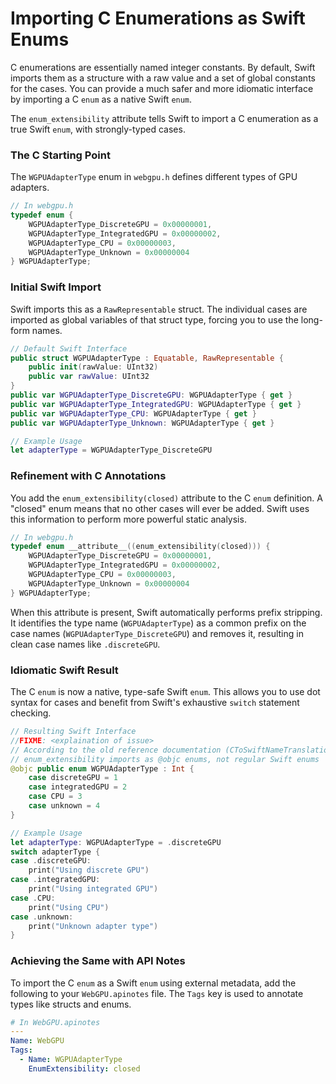 # Importing C Enumerations as Swift Enums

C enumerations are essentially named integer constants. By default, Swift imports them as a structure with a raw value and a set of global constants for the cases. You can provide a much safer and more idiomatic interface by importing a C `enum` as a native Swift `enum`.

The `enum_extensibility` attribute tells Swift to import a C enumeration as a true Swift `enum`, with strongly-typed cases.

### The C Starting Point

The `WGPUAdapterType` enum in `webgpu.h` defines different types of GPU adapters.

```c
// In webgpu.h
typedef enum {
    WGPUAdapterType_DiscreteGPU = 0x00000001,
    WGPUAdapterType_IntegratedGPU = 0x00000002,
    WGPUAdapterType_CPU = 0x00000003,
    WGPUAdapterType_Unknown = 0x00000004
} WGPUAdapterType;
```

### Initial Swift Import

Swift imports this as a `RawRepresentable` struct. The individual cases are imported as global variables of that struct type, forcing you to use the long-form names.

```swift
// Default Swift Interface
public struct WGPUAdapterType : Equatable, RawRepresentable {
    public init(rawValue: UInt32)
    public var rawValue: UInt32
}
public var WGPUAdapterType_DiscreteGPU: WGPUAdapterType { get }
public var WGPUAdapterType_IntegratedGPU: WGPUAdapterType { get }
public var WGPUAdapterType_CPU: WGPUAdapterType { get }
public var WGPUAdapterType_Unknown: WGPUAdapterType { get }

// Example Usage
let adapterType = WGPUAdapterType_DiscreteGPU
```

### Refinement with C Annotations

You add the `enum_extensibility(closed)` attribute to the C `enum` definition. A "closed" enum means that no other cases will ever be added. Swift uses this information to perform more powerful static analysis.

```c
// In webgpu.h
typedef enum __attribute__((enum_extensibility(closed))) {
    WGPUAdapterType_DiscreteGPU = 0x00000001,
    WGPUAdapterType_IntegratedGPU = 0x00000002,
    WGPUAdapterType_CPU = 0x00000003,
    WGPUAdapterType_Unknown = 0x00000004
} WGPUAdapterType;
```
When this attribute is present, Swift automatically performs prefix stripping. It identifies the type name (`WGPUAdapterType`) as a common prefix on the case names (`WGPUAdapterType_DiscreteGPU`) and removes it, resulting in clean case names like `.discreteGPU`.

### Idiomatic Swift Result

The C `enum` is now a native, type-safe Swift `enum`. This allows you to use dot syntax for cases and benefit from Swift's exhaustive `switch` statement checking.

```swift
// Resulting Swift Interface
//FIXME: <explaination of issue>
// According to the old reference documentation (CToSwiftNameTranslation.md),
// enum_extensibility imports as @objc enums, not regular Swift enums
@objc public enum WGPUAdapterType : Int {
    case discreteGPU = 1
    case integratedGPU = 2
    case CPU = 3
    case unknown = 4
}

// Example Usage
let adapterType: WGPUAdapterType = .discreteGPU
switch adapterType {
case .discreteGPU:
    print("Using discrete GPU")
case .integratedGPU:
    print("Using integrated GPU")
case .CPU:
    print("Using CPU")
case .unknown:
    print("Unknown adapter type")
}
```

### Achieving the Same with API Notes

To import the C `enum` as a Swift `enum` using external metadata, add the following to your `WebGPU.apinotes` file. The `Tags` key is used to annotate types like structs and enums.

```yaml
# In WebGPU.apinotes
---
Name: WebGPU
Tags:
  - Name: WGPUAdapterType
    EnumExtensibility: closed
```

